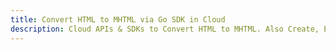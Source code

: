 ---title: Convert HTML to MHTML via Go SDK in Clouddescription: Cloud APIs & SDKs to Convert HTML to MHTML. Also Create, Edit & Render Microsoft Word & OpenOffice documents in the Cloud.---
